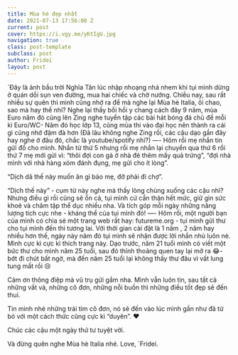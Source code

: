 ```yaml
---
title: Mùa hè đẹp nhất
date: 2021-07-13 17:56:00 Z
current: post
cover: https://i.vgy.me/yKtIgU.jpg
navigation: true
class: post-template
subclass: post
author: Fridei
layout: post
---
```


`Đây là ảnh bầu trời Nghĩa Tân lúc nhập nhoạng nhá nhem
khi tụi mình dừng ở quán dồi sụn ven đường, mua hai chiếc và chờ nướng.
Chiều nay, sau rất nhiều sự quên thì mình cũng nhớ ra để mà nghe lại Mùa hè Italia, ôi chao, sao mà hay thế nhỉ?
Nghe lại thấy bồi hồi y chang cách đây 9 năm, mùa Euro năm đó cũng lên Zing nghe tuyển tập các bài hát bóng đá chủ đề mỗi kì Euro/WC- Năm đó học lớp 13, cũng mùa thi vào đại học nên thành ra cái gì cũng nhớ đậm đà hơn (Đã lâu không nghe Zing rồi, các cậu dạo gần đây hay nghe ở đâu đó, chắc là youtube/spotify nhỉ?)
—-
Hôm rồi mẹ nhắn tin gửi đồ cho mình.
Nhắn từ thứ 5 nhưng rồi mẹ nhắn lại chuyển qua thứ 6 rồi thứ 7 mẹ mới gửi vì: “thôi đợi con gà ở nhà đẻ thêm mấy quả trứng”, “đợi nhà mình với nhà hàng xóm đánh đụng, mẹ gửi cho ít lòng”.

“Dịch dã thế này muốn ăn gì bảo mẹ, đỡ phải đi chợ”.

“Dịch thế này” - cụm từ này nghe mà thấy lòng chùng xuống các cậu nhỉ?
Nhưng điều gì rồi cũng sẽ ổn cả, tụi mình cứ cẩn thận hết mức, giữ gìn sức khoẻ và chăm tập thể dục nhiều nha.
Và tích góp mỗi ngày những năng lượng tích cực nhe - kháng thể của tụi mình đó!
—-
Hôm rồi, một người bạn của mình có chia sẻ một trang web rất hay: futureme.org - tụi mình gửi thư cho tụi mình đến thì tương lai.
Với thời gian cài đặt là 1 năm , 2 năm hay nhiều hơn thế, ngày này năm đó tụi mình sẽ nhận được lời nhắn nhủ luôn nè.
Mình cực kì cực kì thích trang này.
Dạo trước, năm 21 tuổi mình có viết một bức thư cho mình năm 25 tuổi, sau đó thỉnh thoảng quen tay lại mở ra 😂- bớt đi chút bất ngờ, mà đến năm 25 tuổi lại không thấy thư đâu vì vất lung tung mất rồi 😢

Cảm ơn thông điệp mà vũ trụ gửi gắm nha.
Mình vẫn luôn tin, sau tất cả những vất vả, những cô đơn, những nỗi buồn thì những điều tốt đẹp sẽ đến thui.

Tin mình nhé những trái tim cô đơn, nó sẽ đến vào lúc mình gần như đã từ bỏ với một cách thức cũng cực kì “duyên”.  ♥️

Chúc các cậu một ngày thứ tư tuyệt vời.

Và đừng quên nghe Mùa hè Italia nhé.
Love,
`Fridei.